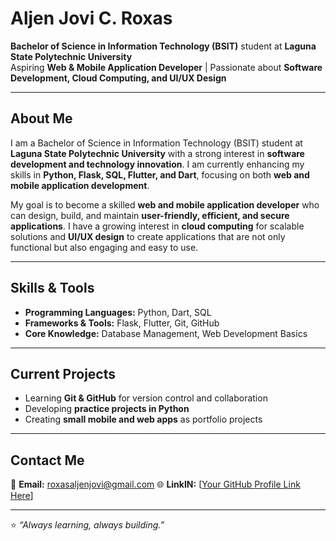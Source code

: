 # Aljen Jovi C. Roxas  

**Bachelor of Science in Information Technology (BSIT)** student at **Laguna State Polytechnic University**  
Aspiring **Web & Mobile Application Developer** | Passionate about **Software Development, Cloud Computing, and UI/UX Design**  

---

## About Me  
I am a Bachelor of Science in Information Technology (BSIT) student at **Laguna State Polytechnic University** with a strong interest in **software development and technology innovation**. I am currently enhancing my skills in **Python, Flask, SQL, Flutter, and Dart**, focusing on both **web and mobile application development**.  

My goal is to become a skilled **web and mobile application developer** who can design, build, and maintain **user-friendly, efficient, and secure applications**. I have a growing interest in **cloud computing** for scalable solutions and **UI/UX design** to create applications that are not only functional but also engaging and easy to use. 

---

## Skills & Tools  

- **Programming Languages:** Python, Dart, SQL  
- **Frameworks & Tools:** Flask, Flutter, Git, GitHub  
- **Core Knowledge:** Database Management, Web Development Basics  

---

## Current Projects  
- Learning **Git & GitHub** for version control and collaboration  
- Developing **practice projects in Python**  
- Creating **small mobile and web apps** as portfolio projects  

---

## Contact Me  
📧 **Email:** [roxasaljenjovi@gmail.com](mailto:roxasaljenjovi@gmail.com) 
🌐 **LinkIN:** [[Your GitHub Profile Link Here](https://www.linkedin.com/in/roxas-aljenjovi-c-1260a3378)]

---

⭐ *“Always learning, always building.”*  

